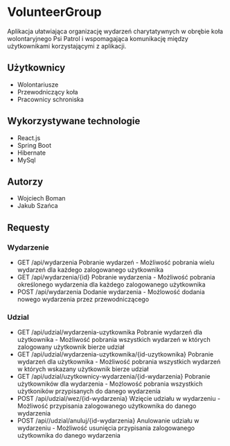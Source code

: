 # VolunteerGroup

Aplikacja ułatwiająca organizację wydarzeń charytatywnych w obrębie koła wolontaryjnego Psi Patrol 
i wspomagająca komunikację między użytkownikami korzystającymi z aplikacji.

## Użytkownicy 

<ul>
  <li>Wolontariusze</li>
  <li>Przewodniczący koła</li>
  <li>Pracownicy schroniska</li>
</ul>

## Wykorzystywane technologie

<ul>
  <li>React.js</li>
  <li>Spring Boot</li>
  <li>Hibernate</li>
  <li>MySql</li>
</ul>

## Autorzy 

<ul>
  <li>Wojciech Boman</li>
  <li>Jakub Szańca</li>
</ul>


## Requesty

### Wydarzenie

<ul>
  <li>GET /api/wydarzenia       Pobranie wydarzeń - Możliwość pobrania wielu wydarzeń dla każdego zalogowanego użytkownika</li>
  <li>GET /api/wydarzenia/{id}  Pobranie wydarzenia - Możliwość pobrania określonego wydarzenia dla każdego zalogowanego użytkownika</li>
  <li>POST /api/wydarzenia      Dodanie wydarzenia - Możlowość dodania nowego wydarzenia przez przewodniczącego</li>
</ul>

### Udzial

<ul>
  <li>GET /api/udzial/wydarzenia-uzytkownika        Pobranie wydarzeń dla użytkownika - Możliwość pobrania wszystkich wydarzeń w których zalogowany użytkownik bierze udział</li>
  <li>GET /api/udzial/wydarzenia-uzytkownika/{id-uzytkownika}       Pobranie wydarzeń dla użytkownika - Możliwość pobrania wszystkich wydarzeń w których wskazany użytkownik bierze udział</li>
  <li>GET /api/udzial/uzytkownicy-wydarzenia/{id-wydarzenia}       Pobranie użytkowników dla wydarzenia - Możlowość pobrania wszystkich użytkoników przypisanych do danego wydarzenia</li>
  <li>POST /api/udzial/wez/{id-wydarzenia}        Wzięcie udziału w wydarzeniu - Możliwość przypisania zalogowanego użytkownika do danego wydarzenia</li>
  <li>POST /api//udzial/anuluj/{id-wydarzenia}       Anulowanie udziału w wydarzeniu - Możliwość usunięcia przypisania zalogowanego użytkownika do danego wydarzenia </li>
</ul>

